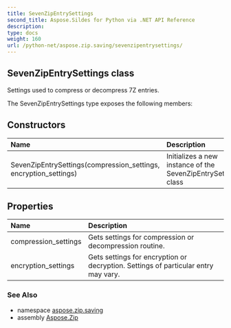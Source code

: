 ```yaml
---
title: SevenZipEntrySettings
second_title: Aspose.Sildes for Python via .NET API Reference
description: 
type: docs
weight: 160
url: /python-net/aspose.zip.saving/sevenzipentrysettings/
---
```


## SevenZipEntrySettings class

Settings used to compress or decompress 7Z entries.

The SevenZipEntrySettings type exposes the following members:
## Constructors
| Name | Description |
| :- | :- |
|SevenZipEntrySettings(compression_settings, encryption_settings)|Initializes a new instance of the SevenZipEntrySettings class|
## Properties
| Name | Description |
| :- | :- |
|compression_settings|Gets settings for compression or decompression routine.|
|encryption_settings|Gets settings for encryption or decryption. Settings of particular entry may vary.|

### See Also

* namespace [aspose.zip.saving](/zip/python-net/aspose.zip.saving/)
* assembly [Aspose.Zip](/zip/python-net/)

